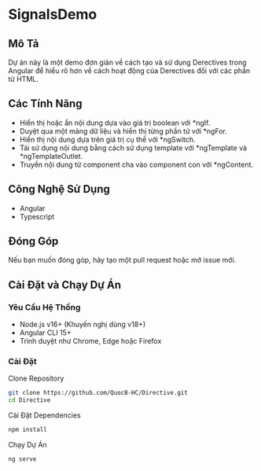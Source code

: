 # SignalsDemo

## Mô Tả
Dự án này là một demo đơn giản về cách tạo và sử dụng Derectives trong Angular để hiểu rõ hơn về cách hoạt động của Derectives đối với các phần tử HTML.

## Các Tính Năng
- Hiển thị hoặc ẩn nội dung dựa vào giá trị boolean với *ngIf.
- Duyệt qua một mảng dữ liệu và hiển thị từng phần tử với *ngFor.
- Hiển thị nội dung dựa trên giá trị cụ thể với *ngSwitch.
- Tái sử dụng nội dung bằng cách sử dụng template với *ngTemplate và *ngTemplateOutlet.
- Truyền nội dung từ component cha vào component con với *ngContent.

## Công Nghệ Sử Dụng
- Angular
- Typescript

## Đóng Góp
Nếu bạn muốn đóng góp, hãy tạo một pull request hoặc mở issue mới.

## Cài Đặt và Chạy Dự Án

### Yêu Cầu Hệ Thống
- Node.js v16+ (Khuyến nghị dùng v18+)
- Angular CLI 15+
- Trình duyệt như Chrome, Edge hoặc Firefox

### Cài Đặt
Clone Repository
```sh
git clone https://github.com/QuocB-HC/Directive.git
cd Directive
```

Cài Đặt Dependencies
```sh
npm install
```

Chạy Dự Án
```sh
ng serve
```

